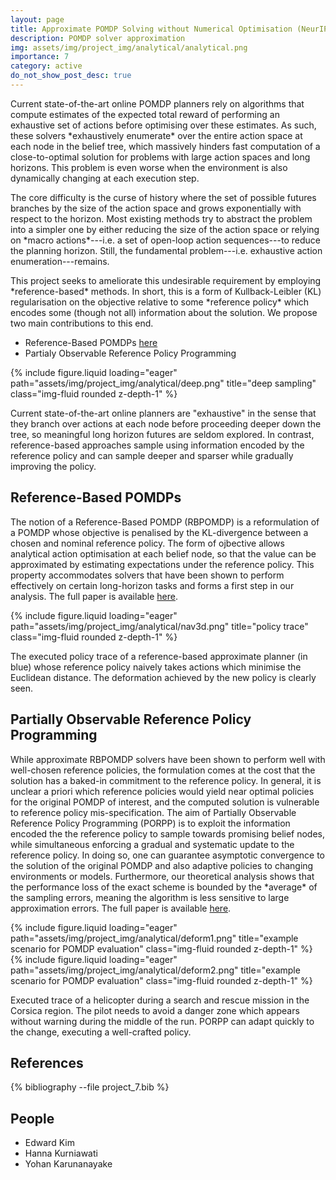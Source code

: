 ```yaml
---
layout: page
title: Approximate POMDP Solving without Numerical Optimisation (NeurIPS + IJCAI)
description: POMDP solver approximation
img: assets/img/project_img/analytical/analytical.png
importance: 7
category: active
do_not_show_post_desc: true
---
```


<p class="text-justify">
Current state-of-the-art online POMDP planners rely on algorithms that compute estimates of the expected total 
reward of performing an exhaustive set of actions before optimising over these estimates. 
As such, these solvers *exhaustively enumerate* over the entire action space at each node in the belief tree, 
which massively hinders fast computation of a close-to-optimal solution for problems with large action spaces and long horizons. 
This problem is even worse when the environment is also dynamically changing at each execution step.
</p>

<p class="text-justify">
The core difficulty is the curse of history where the set of possible futures branches by the size of the action space and grows exponentially with respect to the horizon.
Most existing methods try to abstract the problem into a simpler one by either reducing the size of the action space or relying on *macro actions*---i.e. a set of open-loop action sequences---to reduce the planning horizon.
Still, the fundamental problem---i.e. exhaustive action enumeration---remains.
</p>

<p class="text-justify">
This project seeks to ameliorate this undesirable requirement by employing *reference-based* methods.
In short, this is a form of Kullback-Leibler (KL) regularisation on the objective relative to some *reference policy*
which encodes some (though not all) information about the solution.
We propose two main contributions to this end.
</p>

<ul>
    <li>Reference-Based POMDPs <a target="_blank" href="/assets/pdf/papers/neurips23.pdf" >here</a></li>
    <li>Partialy Observable Reference Policy Programming 
</ul>

{% include figure.liquid loading="eager" path="assets/img/project_img/analytical/deep.png" title="deep sampling" class="img-fluid rounded z-depth-1" %}
<div class="caption">
    Current state-of-the-art online planners are "exhaustive" in the sense that they branch over actions at each node before proceeding deeper down the tree, so meaningful long horizon futures are seldom explored.
    In contrast, reference-based approaches sample using information encoded by the reference policy and can sample deeper and sparser while gradually improving the policy.
</div>

<h2>
Reference-Based POMDPs
</h2> 

<p class="text-justify">
The notion of a Reference-Based POMDP (RBPOMDP) is a reformulation of a POMDP whose objective is penalised by the KL-divergence between a chosen and nominal reference policy.
The form of ojbective allows analytical action optimisation at each belief node, so that the value can be approximated by estimating expectations under the reference policy.
This property accommodates solvers that have been shown to perform effectively on certain long-horizon tasks and forms a first step in our analysis.
The full paper is available <a target="_blank" href="/assets/pdf/papers/neurips23.pdf" >here</a></li>.
</p>


{% include figure.liquid loading="eager" path="assets/img/project_img/analytical/nav3d.png" title="policy trace" class="img-fluid rounded z-depth-1" %}
<div class="caption">
    The executed policy trace of a reference-based approximate planner (in blue) whose reference policy naively takes actions which minimise the Euclidean distance. The deformation achieved by the new policy is clearly seen.
</div>

<h2>
Partially Observable Reference Policy Programming
</h2>


<p class="text-justify">
While approximate RBPOMDP solvers have been shown to perform well with well-chosen reference policies, the formulation comes at the cost that the solution has a baked-in commitment to the reference policy.
In general, it is unclear a priori which reference policies would yield near optimal policies for the original POMDP of interest, and the computed solution is vulnerable to reference policy mis-specification.
The aim of Partially Observable Reference Policy Programming (PORPP) is to exploit the information encoded the the reference policy to sample towards promising belief nodes, while simultaneous enforcing a gradual and systematic
update to the reference policy. In doing so, one can guarantee asymptotic convergence to the solution of the original POMDP and also adaptive policies to changing environments or models.
Furthermore, our theoretical analysis shows that the performance loss of the exact scheme is bounded by the *average* of the sampling errors,
meaning the algorithm is less sensitive to large approximation errors.
The full paper is available <a target="_blank" href="/assets/pdf/papers/ijcai25.pdf" >here</a></li>.
<p>

{% include figure.liquid loading="eager" path="assets/img/project_img/analytical/deform1.png" title="example scenario
for POMDP evaluation" class="img-fluid rounded z-depth-1" %}
{% include figure.liquid loading="eager" path="assets/img/project_img/analytical/deform2.png" title="example scenario
for POMDP evaluation" class="img-fluid rounded z-depth-1" %}
<div class="caption">
Executed trace of a helicopter during a search and rescue mission in the Corsica region. The pilot needs to avoid a danger zone which appears without warning during the middle of the run. PORPP can adapt quickly to the change, executing a well-crafted policy.
</div> 

<h2> References </h2>

<div class="publications">
   {% bibliography --file project_7.bib %}
</div>

<h2> People </h2>
<ul>
    <li>Edward Kim</li>
    <li>Hanna Kurniawati</li>
    <li>Yohan Karunanayake</li>
</ul>
